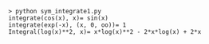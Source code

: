     > python sym_integrate1.py
    integrate(cos(x), x)= sin(x)
    integrate(exp(-x), (x, 0, oo))= 1
    Integral(log(x)**2, x)= x*log(x)**2 - 2*x*log(x) + 2*x